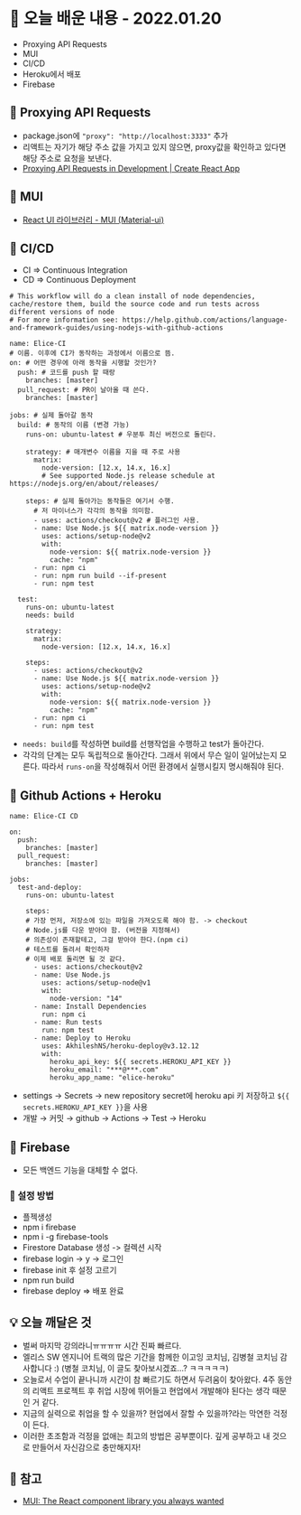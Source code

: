 # 📖 오늘 배운 내용 - 2022.01.20

- Proxying API Requests
- MUI
- CI/CD
- Heroku에서 배포
- Firebase

## 📝 Proxying API Requests

- package.json에 `"proxy": "http://localhost:3333"` 추가
- 리액트는 자기가 해당 주소 값을 가지고 있지 않으면, proxy값을 확인하고 있다면 해당 주소로 요청을 보낸다.
- [Proxying API Requests in Development | Create React App](https://create-react-app.dev/docs/proxying-api-requests-in-development/)

## 📝 MUI

- [React UI 라이브러리 - MUI (Material-ui)](https://www.youtube.com/watch?v=or3np70c7zU&feature=youtu.be)

## 📝 CI/CD

- CI ⇒ Continuous Integration
- CD ⇒ Continuous Deployment

```
# This workflow will do a clean install of node dependencies, cache/restore them, build the source code and run tests across different versions of node
# For more information see: https://help.github.com/actions/language-and-framework-guides/using-nodejs-with-github-actions

name: Elice-CI
# 이름. 이후에 CI가 동작하는 과정에서 이름으로 뜸.
on: # 어떤 경우에 아래 동작을 시행할 것인가?
  push: # 코드를 push 할 때랑
    branches: [master]
  pull_request: # PR이 날아올 때 쓴다.
    branches: [master]

jobs: # 실제 돌아갈 동작
  build: # 동작의 이름 (변경 가능)
    runs-on: ubuntu-latest # 우분투 최신 버전으로 돌린다.

    strategy: # 매개변수 이름을 지을 때 주로 사용
      matrix:
        node-version: [12.x, 14.x, 16.x]
        # See supported Node.js release schedule at https://nodejs.org/en/about/releases/

    steps: # 실제 돌아가는 동작들은 여기서 수행.
      # 저 마이너스가 각각의 동작을 의미함.
      - uses: actions/checkout@v2 # 플러그인 사용.
      - name: Use Node.js ${{ matrix.node-version }}
        uses: actions/setup-node@v2
        with:
          node-version: ${{ matrix.node-version }}
          cache: "npm"
      - run: npm ci
      - run: npm run build --if-present
      - run: npm test

  test:
    runs-on: ubuntu-latest
    needs: build

    strategy:
      matrix:
        node-version: [12.x, 14.x, 16.x]

    steps:
      - uses: actions/checkout@v2
      - name: Use Node.js ${{ matrix.node-version }}
        uses: actions/setup-node@v2
        with:
          node-version: ${{ matrix.node-version }}
          cache: "npm"
      - run: npm ci
      - run: npm test
```

- `needs: build`를 작성하면 build를 선행작업을 수행하고 test가 돌아간다.
- 각각의 단계는 모두 독립적으로 돌아간다. 그래서 위에서 무슨 일이 일어났는지 모른다. 따라서 `runs-on`을 작성해줘서 어떤 환경에서 실행시킬지 명시해줘야 된다.

## 📝 Github Actions + Heroku

```
name: Elice-CI CD

on:
  push:
    branches: [master]
  pull_request:
    branches: [master]

jobs:
  test-and-deploy:
    runs-on: ubuntu-latest

    steps:
    # 가장 먼저, 저장소에 있는 파일을 가져오도록 해야 함. -> checkout
    # Node.js를 다운 받아야 함. (버전을 지정해서)
    # 의존성이 존재할테고, 그걸 받아야 한다.(npm ci)
    # 테스트를 돌려서 확인하자
    # 이제 배포 돌리면 될 것 같다.
      - uses: actions/checkout@v2
      - name: Use Node.js
        uses: actions/setup-node@v1
        with:
          node-version: "14"
      - name: Install Dependencies
        run: npm ci
      - name: Run tests
        run: npm test
      - name: Deploy to Heroku
        uses: AkhileshNS/heroku-deploy@v3.12.12
        with:
          heroku_api_key: ${{ secrets.HEROKU_API_KEY }}
          heroku_email: "***@***.com"
          heroku_app_name: "elice-heroku"
```

- settings -> Secrets -> new repository secret에 heroku api 키 저장하고 `${{ secrets.HEROKU_API_KEY }}`을 사용
- 개발 → 커밋 → github → Actions → Test → Heroku

## 📝 Firebase

- 모든 백엔드 기능을 대체할 수 없다.

### 📕 설정 방법

- 플젝생성
- npm i firebase
- npm i -g firebase-tools
- Firestore Database 생성 -> 컬렉션 시작
- firebase login → y -> 로그인
- firebase init 후 설정 고르기
- npm run build
- firebase deploy => 배포 완료

## 💡 오늘 깨달은 것

- 벌써 마지막 강의라니ㅠㅠㅠㅠ 시간 진짜 빠르다.
- 엘리스 SW 엔지니어 트랙의 많은 기간을 함께한 이고잉 코치님, 김병철 코치님 감사합니다 :) (병철 코치님, 이 글도 찾아보시겠죠...? ㅋㅋㅋㅋㅋ)
- 오늘로서 수업이 끝나니까 시간이 참 빠르기도 하면서 두려움이 찾아왔다. 4주 동안의 리액트 프로젝트 후 취업 시장에 뛰어들고 현업에서 개발해야 된다는 생각 때문인 거 같다.
- 지금의 실력으로 취업을 할 수 있을까? 현업에서 잘할 수 있을까?라는 막연한 걱정이 든다.
- 이러한 초조함과 걱정을 없애는 최고의 방법은 공부뿐이다. 깊게 공부하고 내 것으로 만들어서 자신감으로 충만해지자!

## 📌 참고

- [MUI: The React component library you always wanted](https://mui.com/)
